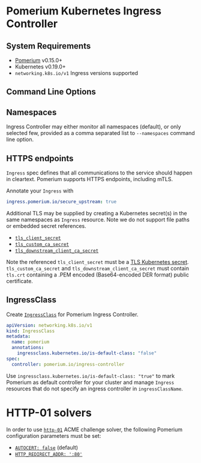# Pomerium Kubernetes Ingress Controller

## System Requirements

- [Pomerium](https://github.com/pomerium/pomerium) v0.15.0+
- Kubernetes v0.19.0+
- `networking.k8s.io/v1` Ingress versions supported

## Command Line Options

## Namespaces

Ingress Controller may either monitor all namespaces (default), or only selected few, provided as a comma separated list to `--namespaces` command line option.

## HTTPS endpoints

`Ingress` spec defines that all communications to the service should happen in cleartext. Pomerium supports HTTPS endpoints, including mTLS.

Annotate your `Ingress` with

```yaml
ingress.pomerium.io/secure_upstream: true
```

Additional TLS may be supplied by creating a Kubernetes secret(s) in the same namespaces as `Ingress` resource. Note we do not support file paths or embedded secret references.

- [`tls_client_secret`](https://pomerium.io/reference/#tls-client-certificate)
- [`tls_custom_ca_secret`](https://pomerium.io/reference/#tls-custom-certificate-authority)
- [`tls_downstream_client_ca_secret`](https://pomerium.io/reference/#tls-downstream-client-certificate-authority)

Note the referenced `tls_client_secret` must be a [TLS Kubernetes secret](https://kubernetes.io/docs/concepts/configuration/secret/#tls-secrets). `tls_custom_ca_secret` and `tls_downstream_client_ca_secret` must contain `tls.crt` containing a .PEM encoded (Base64-encoded DER format) public certificate.

## IngressClass

Create [`IngressClass`](https://kubernetes.io/docs/concepts/services-networking/ingress/#ingress-class)
for Pomerium Ingress Controller.

```yaml
apiVersion: networking.k8s.io/v1
kind: IngressClass
metadata:
  name: pomerium
  annotations:
    ingressclass.kubernetes.io/is-default-class: "false"
spec:
  controller: pomerium.io/ingress-controller
```

Use `ingressclass.kubernetes.io/is-default-class: "true"` to mark Pomerium as default controller for your cluster
and manage `Ingress` resources that do not specify an ingress controller in `ingressClassName`.

# HTTP-01 solvers

In order to use [`http-01`](https://cert-manager.io/docs/configuration/acme/http01/#configuring-the-http01-ingress-solver) ACME challenge solver, the following Pomerium configuration parameters must be set:

- [`AUTOCERT: false`](https://www.pomerium.io/reference/#autocert) (default)
- [`HTTP_REDIRECT_ADDR: ':80'`](https://www.pomerium.io/reference/#http-redirect-address)
